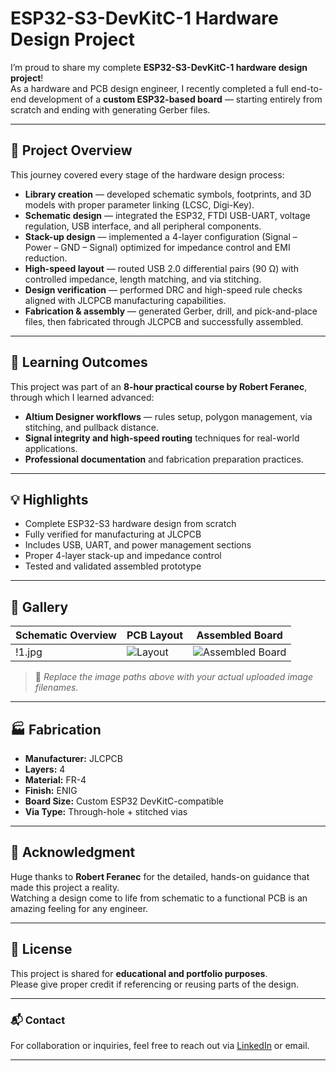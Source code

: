# ESP32-S3-DevKitC-1 Hardware Design Project

I’m proud to share my complete **ESP32-S3-DevKitC-1 hardware design project**!  
As a hardware and PCB design engineer, I recently completed a full end-to-end development of a **custom ESP32-based board** — starting entirely from scratch and ending with generating Gerber files.

---

## 🧩 Project Overview

This journey covered every stage of the hardware design process:

- **Library creation** — developed schematic symbols, footprints, and 3D models with proper parameter linking (LCSC, Digi-Key).  
- **Schematic design** — integrated the ESP32, FTDI USB-UART, voltage regulation, USB interface, and all peripheral components.  
- **Stack-up design** — implemented a 4-layer configuration (Signal – Power – GND – Signal) optimized for impedance control and EMI reduction.  
- **High-speed layout** — routed USB 2.0 differential pairs (90 Ω) with controlled impedance, length matching, and via stitching.  
- **Design verification** — performed DRC and high-speed rule checks aligned with JLCPCB manufacturing capabilities.  
- **Fabrication & assembly** — generated Gerber, drill, and pick-and-place files, then fabricated through JLCPCB and successfully assembled.

---

## 🧠 Learning Outcomes

This project was part of an **8-hour practical course by Robert Feranec**, through which I learned advanced:

- **Altium Designer workflows** — rules setup, polygon management, via stitching, and pullback distance.  
- **Signal integrity and high-speed routing** techniques for real-world applications.  
- **Professional documentation** and fabrication preparation practices.

---

## 💡 Highlights

- Complete ESP32-S3 hardware design from scratch  
- Fully verified for manufacturing at JLCPCB  
- Includes USB, UART, and power management sections  
- Proper 4-layer stack-up and impedance control  
- Tested and validated assembled prototype

---

## 📸 Gallery

| Schematic Overview | PCB Layout | Assembled Board |
|--------------------|-------------|------------------|
| !1.jpg | ![Layout](images/layout.png) | ![Assembled Board](images/assembled.png) |

> 📝 *Replace the image paths above with your actual uploaded image filenames.*

---

## 🏭 Fabrication

- **Manufacturer:** JLCPCB  
- **Layers:** 4  
- **Material:** FR-4  
- **Finish:** ENIG  
- **Board Size:** Custom ESP32 DevKitC-compatible  
- **Via Type:** Through-hole + stitched vias  

---

## 🙏 Acknowledgment

Huge thanks to **Robert Feranec** for the detailed, hands-on guidance that made this project a reality.  
Watching a design come to life from schematic to a functional PCB is an amazing feeling for any engineer.

---

## 🧾 License

This project is shared for **educational and portfolio purposes**.  
Please give proper credit if referencing or reusing parts of the design.

---

### 📬 Contact

For collaboration or inquiries, feel free to reach out via [LinkedIn](https://linkedin.com) or email.

---

